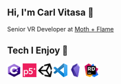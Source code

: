 ## Hi, I'm Carl Vitasa 👋 

Senior VR Developer at [Moth + Flame](https://www.mothandflamevr.com/)

## Tech I Enjoy 🧰 

<p align="left">
    <a href="https://docs.microsoft.com/en-us/dotnet/csharp/">
        <img src="https://github.com/CarlVitasa/CarlVitasa/blob/master/images/C_Sharp_Logo.png?raw=true" width="32" height="32"></a>
    <a href="https://p5js.org/">
        <img src="https://github.com/CarlVitasa/CarlVitasa/blob/master/images/P5_JS_Logo.png?raw=true" width="32" height="32"></a>
    <a href="https://unity.com/" style="text-decoration:none">
        <img src="https://github.com/CarlVitasa/CarlVitasa/blob/master/images/Unity_Logo.png?raw=true" width="32" height="32"></a>
    <a href="https://code.visualstudio.com/" style="text-decoration:none">
        <img src="https://github.com/CarlVitasa/CarlVitasa/blob/master/images/Visual_Studio_Code_Logo.png?raw=true" width="32" height="32"></a>
    <a href="https://obsidian.md/" style="text-decoration:none">
        <img src="https://github.com/CarlVitasa/CarlVitasa/blob/master/images/Obsidian_Logo.png?raw=true" width="32" height="32"></a>
        <a href="https://www.jetbrains.com/rider/" style="text-decoration:none">
        <img src="https://github.com/CarlVitasa/CarlVitasa/blob/master/images/Rider_Logo.png?raw=true" width="32" height="32"></a>
</p>
